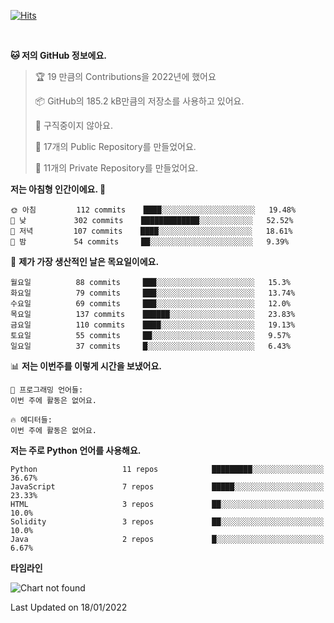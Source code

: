 [![Hits](https://hits.seeyoufarm.com/api/count/incr/badge.svg?url=https%3A%2F%2Fgithub.com%2FSoohan-Park&count_bg=%23000000&title_bg=%23828282&icon=gradle.svg&icon_color=%23FFFFFF&title=Visited&edge_flat=false)](https://hits.seeyoufarm.com)  

<br/>

<!--START_SECTION:waka-->
**🐱 저의 GitHub 정보에요.** 

> 🏆 19 만큼의 Contributions을 2022년에 했어요
 > 
> 📦 GitHub의 185.2 kB만큼의 저장소를 사용하고 있어요. 
 > 
> 🚫 구직중이지 않아요.
 > 
> 📜 17개의 Public Repository를 만들었어요. 
 > 
> 🔑 11개의 Private Repository를 만들었어요.  
 > 
**저는 아침형 인간이에요. 🐤** 

```text
🌞 아침         112 commits    ████░░░░░░░░░░░░░░░░░░░░░   19.48% 
🌆 낮　         302 commits    █████████████░░░░░░░░░░░░   52.52% 
🌃 저녁         107 commits    ████░░░░░░░░░░░░░░░░░░░░░   18.61% 
🌙 밤　         54 commits     ██░░░░░░░░░░░░░░░░░░░░░░░   9.39%

```
📅 **제가 가장 생산적인 날은 목요일이에요.** 

```text
월요일          88 commits     ███░░░░░░░░░░░░░░░░░░░░░░   15.3% 
화요일          79 commits     ███░░░░░░░░░░░░░░░░░░░░░░   13.74% 
수요일          69 commits     ███░░░░░░░░░░░░░░░░░░░░░░   12.0% 
목요일          137 commits    ██████░░░░░░░░░░░░░░░░░░░   23.83% 
금요일          110 commits    ████░░░░░░░░░░░░░░░░░░░░░   19.13% 
토요일          55 commits     ██░░░░░░░░░░░░░░░░░░░░░░░   9.57% 
일요일          37 commits     █░░░░░░░░░░░░░░░░░░░░░░░░   6.43%

```


📊 **저는 이번주를 이렇게 시간을 보냈어요.** 

```text
💬 프로그래밍 언어들: 
이번 주에 활동은 없어요.

🔥 에디터들: 
이번 주에 활동은 없어요.

```

**저는 주로 Python 언어를 사용해요.** 

```text
Python                   11 repos            █████████░░░░░░░░░░░░░░░░   36.67% 
JavaScript               7 repos             █████░░░░░░░░░░░░░░░░░░░░   23.33% 
HTML                     3 repos             ██░░░░░░░░░░░░░░░░░░░░░░░   10.0% 
Solidity                 3 repos             ██░░░░░░░░░░░░░░░░░░░░░░░   10.0% 
Java                     2 repos             █░░░░░░░░░░░░░░░░░░░░░░░░   6.67%

```


**타임라인**

![Chart not found](https://raw.githubusercontent.com/Soohan-Park/Soohan-Park/master/charts/bar_graph.png) 


 Last Updated on 18/01/2022
<!--END_SECTION:waka-->
